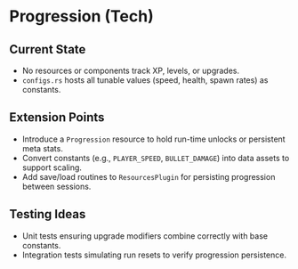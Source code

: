 # Progression (Tech)

## Current State
- No resources or components track XP, levels, or upgrades.
- `configs.rs` hosts all tunable values (speed, health, spawn rates) as constants.

## Extension Points
- Introduce a `Progression` resource to hold run-time unlocks or persistent meta stats.
- Convert constants (e.g., `PLAYER_SPEED`, `BULLET_DAMAGE`) into data assets to support scaling.
- Add save/load routines to `ResourcesPlugin` for persisting progression between sessions.

## Testing Ideas
- Unit tests ensuring upgrade modifiers combine correctly with base constants.
- Integration tests simulating run resets to verify progression persistence.
